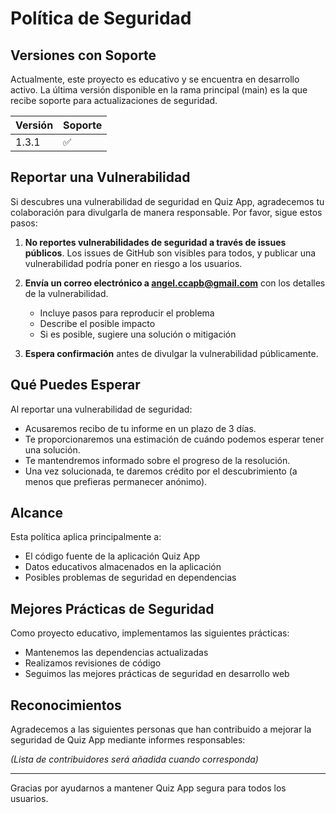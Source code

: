 # Política de Seguridad

## Versiones con Soporte

Actualmente, este proyecto es educativo y se encuentra en desarrollo activo. La última versión disponible en la rama principal (main) es la que recibe soporte para actualizaciones de seguridad.

| Versión | Soporte            |
| ------- | ------------------ |
| 1.3.1   | :white_check_mark: |

## Reportar una Vulnerabilidad

Si descubres una vulnerabilidad de seguridad en Quiz App, agradecemos tu colaboración para divulgarla de manera responsable. Por favor, sigue estos pasos:

1. **No reportes vulnerabilidades de seguridad a través de issues públicos**. Los issues de GitHub son visibles para todos, y publicar una vulnerabilidad podría poner en riesgo a los usuarios.

2. **Envía un correo electrónico a [angel.ccapb@gmail.com](mailto:angel.ccapb@gmail.com)** con los detalles de la vulnerabilidad.

   - Incluye pasos para reproducir el problema
   - Describe el posible impacto
   - Si es posible, sugiere una solución o mitigación

3. **Espera confirmación** antes de divulgar la vulnerabilidad públicamente.

## Qué Puedes Esperar

Al reportar una vulnerabilidad de seguridad:

- Acusaremos recibo de tu informe en un plazo de 3 días.
- Te proporcionaremos una estimación de cuándo podemos esperar tener una solución.
- Te mantendremos informado sobre el progreso de la resolución.
- Una vez solucionada, te daremos crédito por el descubrimiento (a menos que prefieras permanecer anónimo).

## Alcance

Esta política aplica principalmente a:

- El código fuente de la aplicación Quiz App
- Datos educativos almacenados en la aplicación
- Posibles problemas de seguridad en dependencias

## Mejores Prácticas de Seguridad

Como proyecto educativo, implementamos las siguientes prácticas:

- Mantenemos las dependencias actualizadas
- Realizamos revisiones de código
- Seguimos las mejores prácticas de seguridad en desarrollo web

## Reconocimientos

Agradecemos a las siguientes personas que han contribuido a mejorar la seguridad de Quiz App mediante informes responsables:

_(Lista de contribuidores será añadida cuando corresponda)_

---

Gracias por ayudarnos a mantener Quiz App segura para todos los usuarios.
